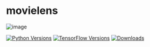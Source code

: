 # movielens
![image](https://github.com/yewchung56/pokemonvgg16/assets/62236700/9c4fdd9c-f6ce-4f6e-9605-b873084637a6)

[![Python Versions](https://img.shields.io/pypi/pyversions/deepctr.svg)](https://pypi.org/project/deepctr)
[![TensorFlow Versions](https://img.shields.io/badge/TensorFlow-1.4+/2.0+-blue.svg)](https://pypi.org/project/deepctr)
[![Downloads](https://pepy.tech/badge/deepctr)](https://pepy.tech/project/deepctr)
